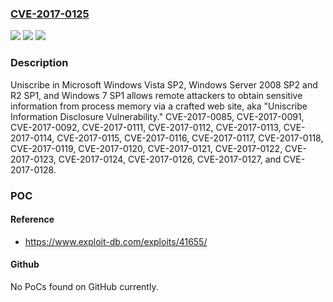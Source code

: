 ### [CVE-2017-0125](https://cve.mitre.org/cgi-bin/cvename.cgi?name=CVE-2017-0125)
![](https://img.shields.io/static/v1?label=Product&message=Windows%20Uniscribe&color=blue)
![](https://img.shields.io/static/v1?label=Version&message=n%2Fa&color=blue)
![](https://img.shields.io/static/v1?label=Vulnerability&message=Information%20Disclosure&color=brighgreen)

### Description

Uniscribe in Microsoft Windows Vista SP2, Windows Server 2008 SP2 and R2 SP1, and Windows 7 SP1 allows remote attackers to obtain sensitive information from process memory via a crafted web site, aka "Uniscribe Information Disclosure Vulnerability." CVE-2017-0085, CVE-2017-0091, CVE-2017-0092, CVE-2017-0111, CVE-2017-0112, CVE-2017-0113, CVE-2017-0114, CVE-2017-0115, CVE-2017-0116, CVE-2017-0117, CVE-2017-0118, CVE-2017-0119, CVE-2017-0120, CVE-2017-0121, CVE-2017-0122, CVE-2017-0123, CVE-2017-0124, CVE-2017-0126, CVE-2017-0127, and CVE-2017-0128.

### POC

#### Reference
- https://www.exploit-db.com/exploits/41655/

#### Github
No PoCs found on GitHub currently.

